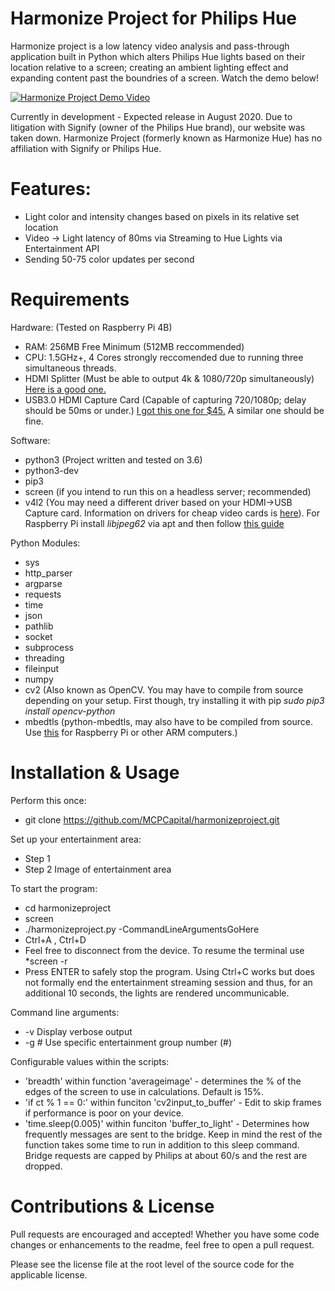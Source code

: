 Harmonize Project for Philips Hue 
============================
Harmonize project is a low latency video analysis and pass-through application built in Python which alters Philips Hue lights based on their location relative to a screen; creating an ambient lighting effect and expanding content past the boundries of a screen. Watch the demo below!

[![Harmonize Project Demo Video](http://img.youtube.com/vi/OkyUntgiYzQ/0.jpg)](http://www.youtube.com/watch?v=OkyUntgiYzQ "Harmonize Project Demo Video")

Currently in development - Expected release in August 2020. Due to litigation with Signify (owner of the Philips Hue brand), our website was taken down. Harmonize Project (formerly known as Harmonize Hue) has no affiliation with Signify or Philips Hue.

# Features:
* Light color and intensity changes based on pixels in its relative set location
* Video -> Light latency of 80ms via Streaming to Hue Lights via Entertainment API
* Sending 50-75 color updates per second

# Requirements 
Hardware: (Tested on Raspberry Pi 4B)
* RAM: 256MB Free Minimum (512MB reccommended)
* CPU: 1.5GHz+, 4 Cores strongly reccomended due to running three simultaneous threads.
* HDMI Splitter (Must be able to output 4k & 1080/720p simultaneously) [Here is a good one.](https://www.amazon.com/gp/product/B07YTWV8PR/ref=ppx_yo_dt_b_search_asin_title?ie=UTF8&psc=1)
* USB3.0 HDMI Capture Card (Capable of capturing 720/1080p; delay should be 50ms or under.) [I got this one for $45.](https://www.amazon.com/gp/product/B07Z7RNDBZ/ref=ppx_yo_dt_b_search_asin_title?ie=UTF8&psc=1) A similar one should be fine.

Software:
* python3 (Project written and tested on 3.6)
* python3-dev
* pip3
* screen (if you intend to run this on a headless server; recommended)
* v4l2 (You may need a different driver based on your HDMI->USB Capture card. Information on drivers for cheap video cards is [here](https://linuxtv.org/wiki/index.php/Easycap#Making_it_work_4)). For Raspberry Pi install *libjpeg62* via apt and then follow [this guide](https://www.raspberrypi.org/forums/viewtopic.php?t=62364)

Python Modules:
* sys
* http_parser
* argparse
* requests
* time
* json
* pathlib
* socket
* subprocess
* threading
* fileinput
* numpy
* cv2 (Also known as OpenCV. You may have to compile from source depending on your setup. First though, try installing it with pip *sudo pip3 install opencv-python*
* mbedtls (python-mbedtls, may also have to be compiled from source. Use [this](https://github.com/ARMmbed/mbedtls) for Raspberry Pi or other ARM computers.)

# Installation & Usage

Perform this once:
* git clone https://github.com/MCPCapital/harmonizeproject.git

Set up your entertainment area:
* Step 1
* Step 2
Image of entertainment area

To start the program:
* cd harmonizeproject
* screen
* ./harmonizeproject.py -CommandLineArgumentsGoHere
* Ctrl+A , Ctrl+D
* Feel free to disconnect from the device. To resume the terminal use       *screen -r
* Press ENTER to safely stop the program. Using Ctrl+C works but does not formally end the entertainment streaming session and thus, for an additional 10 seconds, the lights are rendered uncommunicable.

Command line arguments:
* -v            Display verbose output
* -g #          Use specific entertainment group number (#)

Configurable values within the scripts:
* 'breadth' within function 'averageimage' - determines the % of the edges of the screen to use in calculations. Default is 15%.
* 'if ct % 1 == 0:' within funciton 'cv2input_to_buffer' - Edit to skip frames if performance is poor on your device. 
* 'time.sleep(0.005)' within funciton 'buffer_to_light' - Determines how frequently messages are sent to the bridge. Keep in mind the rest of the function takes some time to run in addition to this sleep command. Bridge requests are capped by Philips at about 60/s and the rest are dropped.

# Contributions & License

Pull requests are encouraged and accepted! Whether you have some code changes or enhancements to the readme, feel free to open a pull request.

Please see the license file at the root level of the source code for the applicable license.
